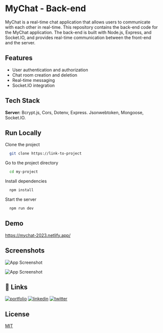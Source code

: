 
# MyChat - Back-end

MyChat is a real-time chat application that allows users to communicate with each other in real-time. This repository contains the back-end code for the MyChat application. The back-end is built with Node.js, Express, and Socket.IO, and provides real-time communication between the front-end and the server.


## Features

- User authentication and authorization
- Chat room creation and deletion
- Real-time messaging
- Socket.IO integration
## Tech Stack



**Server:** Bcrypt.js,
Cors, 
Dotenv, 
Express. 
Jsonwebtoken, 
Mongoose, 
Socket.IO.


## Run Locally

Clone the project

```bash
  git clone https://link-to-project
```

Go to the project directory

```bash
  cd my-project
```

Install dependencies

```bash
  npm install
```

Start the server

```bash
  npm run dev
```


## Demo

https://mychat-2023.netlify.app/


## Screenshots

![App Screenshot](https://res.cloudinary.com/bidcode/image/upload/v1683605989/Mychat_bxqi3g.png)

![App Screenshot](https://res.cloudinary.com/bidcode/image/upload/v1683606104/mychat-msg_hs9jlg.png)


## 🔗 Links
[![portfolio](https://img.shields.io/badge/my_portfolio-000?style=for-the-badge&logo=ko-fi&logoColor=white)](https://katherineoelsner.com/)
[![linkedin](https://img.shields.io/badge/linkedin-0A66C2?style=for-the-badge&logo=linkedin&logoColor=white)](https://www.linkedin.com/)
[![twitter](https://img.shields.io/badge/twitter-1DA1F2?style=for-the-badge&logo=twitter&logoColor=white)](https://twitter.com/)


## License

[MIT](https://choosealicense.com/licenses/mit/)

